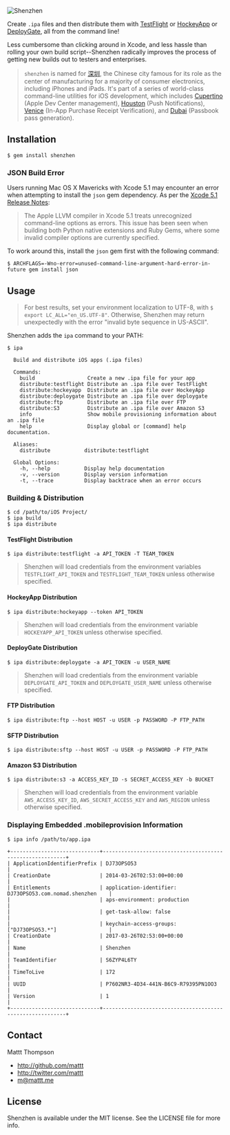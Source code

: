 ![Shenzhen](https://raw.github.com/mattt/nomad-cli.com/assets/shenzhen-banner.png)

Create `.ipa` files and then distribute them with [TestFlight](https://testflightapp.com/) or [HockeyApp](http://www.hockeyapp.net) or [DeployGate](https://deploygate.com), all from the command line!

Less cumbersome than clicking around in Xcode, and less hassle than rolling your own build script--Shenzhen radically improves the process of getting new builds out to testers and enterprises.

> `shenzhen` is named for [深圳](http://en.wikipedia.org/wiki/Shenzhen), the Chinese city famous for its role as the center of manufacturing for a majority of consumer electronics, including iPhones and iPads.
> It's part of a series of world-class command-line utilities for iOS development, which includes [Cupertino](https://github.com/mattt/cupertino) (Apple Dev Center management), [Houston](https://github.com/mattt/houston) (Push Notifications), [Venice](https://github.com/mattt/venice) (In-App Purchase Receipt Verification), and [Dubai](https://github.com/mattt/dubai) (Passbook pass generation).

## Installation

    $ gem install shenzhen

### JSON Build Error

Users running Mac OS X Mavericks with Xcode 5.1 may encounter an error when attempting to install the `json` gem dependency. As per the [Xcode 5.1 Release Notes](https://developer.apple.com/library/ios/releasenotes/DeveloperTools/RN-Xcode/Introduction/Introduction.html):

> The Apple LLVM compiler in Xcode 5.1 treats unrecognized command-line options as errors. This issue has been seen when building both Python native extensions and Ruby Gems, where some invalid compiler options are currently specified.

To work around this, install the `json` gem first with the following command:

    $ ARCHFLAGS=-Wno-error=unused-command-line-argument-hard-error-in-future gem install json


## Usage

> For best results, set your environment localization to UTF-8, with `$ export LC_ALL="en_US.UTF-8"`. Otherwise, Shenzhen may return unexpectedly with the error "invalid byte sequence in US-ASCII".

Shenzhen adds the `ipa` command to your PATH:

    $ ipa

      Build and distribute iOS apps (.ipa files)

      Commands:
        build                 Create a new .ipa file for your app
        distribute:testflight Distribute an .ipa file over TestFlight
        distribute:hockeyapp  Distribute an .ipa file over HockeyApp
        distribute:deploygate Distribute an .ipa file over deploygate
        distribute:ftp        Distribute an .ipa file over FTP
        distribute:S3         Distribute an .ipa file over Amazon S3
        info                  Show mobile provisioning information about an .ipa file
        help                  Display global or [command] help documentation.

      Aliases:
        distribute           distribute:testflight

      Global Options:
        -h, --help           Display help documentation
        -v, --version        Display version information
        -t, --trace          Display backtrace when an error occurs

### Building & Distribution

    $ cd /path/to/iOS Project/
    $ ipa build
    $ ipa distribute

#### TestFlight Distribution

    $ ipa distribute:testflight -a API_TOKEN -T TEAM_TOKEN

> Shenzhen will load credentials from the environment variables `TESTFLIGHT_API_TOKEN` and `TESTFLIGHT_TEAM_TOKEN` unless otherwise specified.

#### HockeyApp Distribution

    $ ipa distribute:hockeyapp --token API_TOKEN

> Shenzhen will load credentials from the environment variable `HOCKEYAPP_API_TOKEN` unless otherwise specified.

#### DeployGate Distribution

    $ ipa distribute:deploygate -a API_TOKEN -u USER_NAME

> Shenzhen will load credentials from the environment variable `DEPLOYGATE_API_TOKEN` and `DEPLOYGATE_USER_NAME` unless otherwise specified.


#### FTP Distribution

    $ ipa distribute:ftp --host HOST -u USER -p PASSWORD -P FTP_PATH

#### SFTP Distribution

    $ ipa distribute:sftp --host HOST -u USER -p PASSWORD -P FTP_PATH

#### Amazon S3 Distribution

    $ ipa distribute:s3 -a ACCESS_KEY_ID -s SECRET_ACCESS_KEY -b BUCKET

> Shenzhen will load credentials from the environment variable `AWS_ACCESS_KEY_ID`, `AWS_SECRET_ACCESS_KEY` and `AWS_REGION` unless otherwise specified.

### Displaying Embedded .mobileprovision Information

    $ ipa info /path/to/app.ipa

    +-----------------------------+----------------------------------------------------------+
    | ApplicationIdentifierPrefix | DJ73OPSO53                                               |
    | CreationDate                | 2014-03-26T02:53:00+00:00                                |
    | Entitlements                | application-identifier: DJ73OPSO53.com.nomad.shenzhen    |
    |                             | aps-environment: production                              |
    |                             | get-task-allow: false                                    |
    |                             | keychain-access-groups: ["DJ73OPSO53.*"]                 |
    | CreationDate                | 2017-03-26T02:53:00+00:00                                |
    | Name                        | Shenzhen                                                 |
    | TeamIdentifier              | S6ZYP4L6TY                                               |
    | TimeToLive                  | 172                                                      |
    | UUID                        | P7602NR3-4D34-441N-B6C9-R79395PN1OO3                     |
    | Version                     | 1                                                        |
    +-----------------------------+----------------------------------------------------------+

## Contact

Mattt Thompson

- http://github.com/mattt
- http://twitter.com/mattt
- m@mattt.me

## License

Shenzhen is available under the MIT license. See the LICENSE file for more info.
